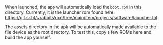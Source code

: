 When launched, the app will automatically load the `boot.rom` in this directory.
Currently, it is the launcher rom found here: https://git.sr.ht/~rabbits/uxn/tree/main/item/projects/software/launcher.tal.

The assets directory in the apk will be automatically made available to the file device as the root directory.
To test this, copy a few ROMs here and build the app yourself.
